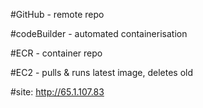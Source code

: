 #GitHub - remote repo

#codeBuilder - automated containerisation

#ECR - container repo

#EC2 - pulls & runs latest image, deletes old 

#site: http://65.1.107.83
